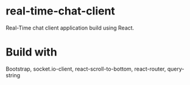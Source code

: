# real-time-chat-client
Real-Time chat client application build using React.

# Build with
Bootstrap,
socket.io-client,
react-scroll-to-bottom,
react-router,
query-string
